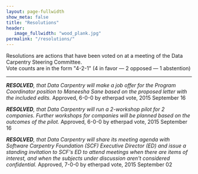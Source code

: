 ```yaml
---
layout: page-fullwidth
show_meta: false
title: "Resolutions"
header:
   image_fullwidth: "wood_plank.jpg"
permalink: "/resolutions/"
---
```


Resolutions are actions that have been voted on at a meeting of the
Data Carpentry Steering Committee.
<br>
Vote counts are in the form "4-2-1" (4 in favor — 2 opposed — 1 abstention)

<hr>

_**RESOLVED**, that Data Carpentry will make a job offer for the Program Coordinator position
to Maneesha Sane based on the proposed letter with the included edits._
Approved, 6-0-0 by etherpad vote, 2015 September 16

_**RESOLVED**, that Data Carpentry will run a 2-workshop pilot for 2 companies.
Further workshops for companies will be planned based on the outcomes of the pilot._
Approved, 6-0-0	by etherpad vote, 2015 September 16


_**RESOLVED**, that Data Carpentry will share its meeting agenda with Software Carpentry Foundation (SCF) Executive Director (ED) and issue a standing invitation to SCF's ED to attend meetings when there are items of interest, and when the subjects under discussion aren't considered confidential._
Approved, 7-0-0 by etherpad vote, 2015 September 02


